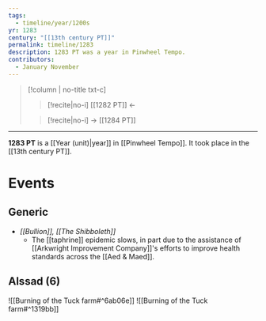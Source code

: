```yaml
---
tags:
  - timeline/year/1200s
yr: 1283
century: "[[13th century PT]]"
permalink: timeline/1283
description: 1283 PT was a year in Pinwheel Tempo.
contributors:
  - January November
---
```

>[!column | no-title txt-c]
>>[!recite|no-i] [[1282 PT]] ←
>
>> [!recite|no-i] → [[1284 PT]]

---
**1283 PT** is a [[Year (unit)|year]] in [[Pinwheel Tempo]]. It took place in the [[13th century PT]]. 

# Events
## Generic
- *[[Bullion]], [[The Shibboleth]]*
    - The [[taphrine]] epidemic slows, in part due to the assistance of [[Arkwright Improvement Company]]'s efforts to improve health standards across the [[Aed & Maed]].

## Alssad (6)
![[Burning of the Tuck farm#^6ab06e]]
![[Burning of the Tuck farm#^1319bb]]